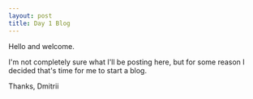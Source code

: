 ```yaml
---
layout: post
title: Day 1 Blog
---
```


Hello and welcome.

I'm not completely sure what I'll be posting here, but for some reason I decided that's time for me to start a blog.

Thanks,
Dmitrii